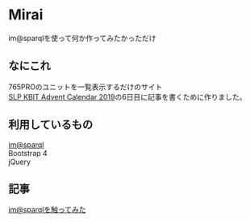 # Mirai  
im@sparqlを使って何か作ってみたかっただけ  

## なにこれ  
765PROのユニットを一覧表示するだけのサイト  
[SLP KBIT Advent Calendar 2019](https://adventar.org/calendars/4214)の6日目に記事を書くために作りました。  

## 利用しているもの  
[im@sparql](https://sparql.crssnky.xyz/imas/)  
Bootstrap 4  
jQuery  

## 記事  
[im@sparqlを触ってみた](https://www.marron.work/2019/12/800/)